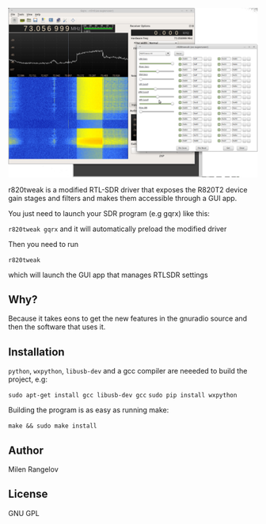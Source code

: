 ![Screenshot](/screenshot/ss.png?raw=true "r820tweak")


r820tweak is a modified RTL-SDR driver that exposes the R820T2 device gain stages and filters and makes them accessible through a GUI app. 

You just need to launch your SDR program (e.g gqrx) like this:

`r820tweak gqrx` and it will automatically preload the modified driver

Then you need to run

`r820tweak` 

which will launch the GUI app that manages RTLSDR settings



## Why?

Because it takes eons to get the new features in the gnuradio source and then the software that uses it.

## Installation

`python`, `wxpython`, `libusb-dev` and a gcc compiler are neeeded to build the project, e.g:

`sudo apt-get install gcc libusb-dev gcc`
`sudo pip install wxpython`

Building the program is as easy as running make:

`make && sudo make install`


## Author

Milen Rangelov

## License

GNU GPL
